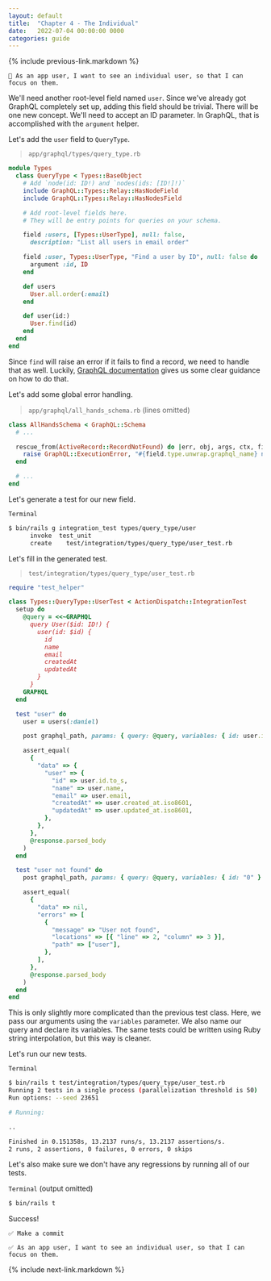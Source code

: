 ```yaml
---
layout: default
title:  "Chapter 4 - The Individual"
date:   2022-07-04 00:00:00 0000
categories: guide
---
```


{% include previous-link.markdown %}

```
📝 As an app user, I want to see an individual user, so that I can focus on them.
```

We'll need another root-level field named `user`. Since we've already got GraphQL completely set up, adding this field should be trivial. There will be one new concept. We'll need to accept an ID parameter. In GraphQL, that is accomplished with the `argument` helper.

Let's add the `user` field to `QueryType`.

> `app/graphql/types/query_type.rb`

```ruby
module Types
  class QueryType < Types::BaseObject
    # Add `node(id: ID!) and `nodes(ids: [ID!]!)`
    include GraphQL::Types::Relay::HasNodeField
    include GraphQL::Types::Relay::HasNodesField

    # Add root-level fields here.
    # They will be entry points for queries on your schema.

    field :users, [Types::UserType], null: false,
      description: "List all users in email order"

    field :user, Types::UserType, "Find a user by ID", null: false do
      argument :id, ID
    end

    def users
      User.all.order(:email)
    end

    def user(id:)
      User.find(id)
    end
  end
end
```

Since `find` will raise an error if it fails to find a record, we need to handle that as well. Luckily, [GraphQL documentation](https://graphql-ruby.org/errors/error_handling.html) gives us some clear guidance on how to do that.

Let's add some global error handling.

> `app/graphql/all_hands_schema.rb` (lines omitted)

```ruby
class AllHandsSchema < GraphQL::Schema
  # ...

  rescue_from(ActiveRecord::RecordNotFound) do |err, obj, args, ctx, field|
    raise GraphQL::ExecutionError, "#{field.type.unwrap.graphql_name} not found"
  end

  # ...
end
```

Let's generate a test for our new field.

`Terminal`

```bash
$ bin/rails g integration_test types/query_type/user
      invoke  test_unit
      create    test/integration/types/query_type/user_test.rb
```

Let's fill in the generated test.

> `test/integration/types/query_type/user_test.rb`

```ruby
require "test_helper"

class Types::QueryType::UserTest < ActionDispatch::IntegrationTest
  setup do
    @query = <<~GRAPHQL
      query User($id: ID!) {
        user(id: $id) {
          id
          name
          email
          createdAt
          updatedAt
        }
      }
    GRAPHQL
  end

  test "user" do
    user = users(:daniel)

    post graphql_path, params: { query: @query, variables: { id: user.id } }

    assert_equal(
      {
        "data" => {
          "user" => {
            "id" => user.id.to_s,
            "name" => user.name,
            "email" => user.email,
            "createdAt" => user.created_at.iso8601,
            "updatedAt" => user.updated_at.iso8601,
          },
        },
      },
      @response.parsed_body
    )
  end

  test "user not found" do
    post graphql_path, params: { query: @query, variables: { id: "0" } }

    assert_equal(
      {
        "data" => nil,
        "errors" => [
          {
            "message" => "User not found",
            "locations" => [{ "line" => 2, "column" => 3 }],
            "path" => ["user"],
          },
        ],
      },
      @response.parsed_body
    )
  end
end
```

This is only slightly more complicated than the previous test class. Here, we pass our arguments using the `variables` parameter. We also name our query and declare its variables. The same tests could be written using Ruby string interpolation, but this way is cleaner.

Let's run our new tests.

`Terminal`

```bash
$ bin/rails t test/integration/types/query_type/user_test.rb
Running 2 tests in a single process (parallelization threshold is 50)
Run options: --seed 23651

# Running:

..

Finished in 0.151358s, 13.2137 runs/s, 13.2137 assertions/s.
2 runs, 2 assertions, 0 failures, 0 errors, 0 skips
```

Let's also make sure we don't have any regressions by running all of our tests.

`Terminal` (output omitted)

```bash
$ bin/rails t
```

Success!

```
✅ Make a commit
```

```
✅ As an app user, I want to see an individual user, so that I can focus on them.
```

{% include next-link.markdown %}
